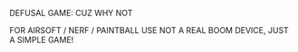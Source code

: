 DEFUSAL GAME: CUZ WHY NOT

FOR AIRSOFT / NERF / PAINTBALL USE
NOT A REAL BOOM DEVICE, JUST A SIMPLE GAME!
